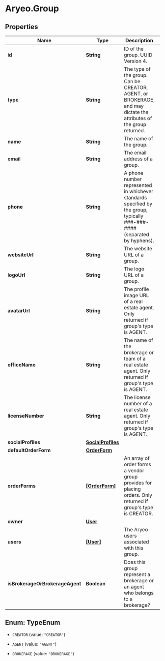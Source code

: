 # Aryeo.Group

## Properties

Name | Type | Description | Notes
------------ | ------------- | ------------- | -------------
**id** | **String** | ID of the group. UUID Version 4. | 
**type** | **String** | The type of the group. Can be CREATOR, AGENT, or BROKERAGE, and may dictate the attributes of the group returned. | 
**name** | **String** | The name of the group. | 
**email** | **String** | The email address of a group. | [optional] 
**phone** | **String** | A phone number represented in whichever standards specified by the group, typically ###-###-#### (separated by hyphens). | [optional] 
**websiteUrl** | **String** | The website URL of a group. | [optional] 
**logoUrl** | **String** | The logo URL of a group. | [optional] 
**avatarUrl** | **String** | The profile image URL of a real estate agent. Only returned if group&#39;s type is AGENT. | [optional] 
**officeName** | **String** | The name of the brokerage or team of a real estate agent. Only returned if group&#39;s type is AGENT. | [optional] 
**licenseNumber** | **String** | The license number of a real estate agent. Only returned if group&#39;s type is AGENT. | [optional] 
**socialProfiles** | [**SocialProfiles**](SocialProfiles.md) |  | [optional] 
**defaultOrderForm** | [**OrderForm**](OrderForm.md) |  | [optional] 
**orderForms** | [**[OrderForm]**](OrderForm.md) | An array of order forms a vendor group provides for placing orders. Only returned if group&#39;s type is CREATOR.  | [optional] 
**owner** | [**User**](User.md) |  | [optional] 
**users** | [**[User]**](User.md) | The Aryeo users associated with this group. | [optional] 
**isBrokerageOrBrokerageAgent** | **Boolean** | Does this group represent a brokerage or an agent who belongs to a brokerage? | 



## Enum: TypeEnum


* `CREATOR` (value: `"CREATOR"`)

* `AGENT` (value: `"AGENT"`)

* `BROKERAGE` (value: `"BROKERAGE"`)




